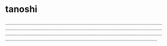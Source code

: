 # tanoshi

............................................................................................................................................................................................................................................................................................................................................................................................................................................................................................................